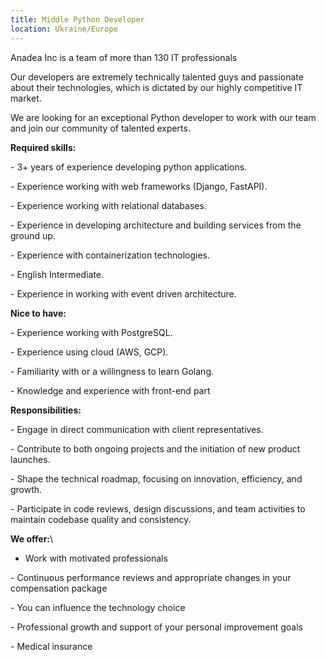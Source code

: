 ```yaml
---
title: Middle Python Developer
location: Ukraine/Europe
---
```

Anadea Inc is a team of more than 130 IT professionals

Our developers are extremely technically talented guys and passionate about their technologies, which is dictated by our highly competitive IT market.

We are looking for an exceptional Python developer to work with our team and join our community of talented experts.

**Required skills:**

\- 3+ years of experience developing python applications.

\- Experience working with web frameworks (Django, FastAPI).

\- Experience working with relational databases.

\- Experience in developing architecture and building services from the ground up.

\- Experience with containerization technologies.

\- English Intermediate.

\- Experience in working with event driven architecture.



**Nice to have:**

\- Experience working with PostgreSQL.

\- Experience using cloud (AWS, GCP).

\- Familiarity with or a willingness to learn Golang.

\- Knowledge and experience with front-end part

**Responsibilities:**

\- Engage in direct communication with client representatives. 

\- Contribute to both ongoing projects and the initiation of new product launches. 

\- Shape the technical roadmap, focusing on innovation, efficiency, and growth. 

\- Participate in code reviews, design discussions, and team activities to maintain codebase quality and consistency. 



**We offer:**\
- Work with motivated professionals

\- Continuous performance reviews and appropriate changes in your compensation package

\- You can influence the technology choice

\- Professional growth and support of your personal improvement goals

\- Medical insurance